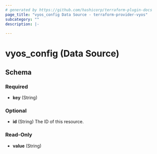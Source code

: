 ```yaml
---
# generated by https://github.com/hashicorp/terraform-plugin-docs
page_title: "vyos_config Data Source - terraform-provider-vyos"
subcategory: ""
description: |-
  
---
```


# vyos_config (Data Source)





<!-- schema generated by tfplugindocs -->
## Schema

### Required

- **key** (String)

### Optional

- **id** (String) The ID of this resource.

### Read-Only

- **value** (String)


